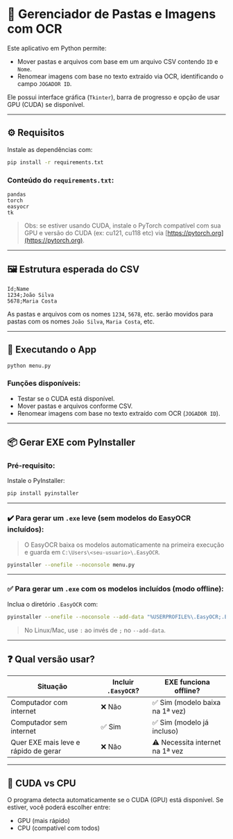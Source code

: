 
# 🧠 Gerenciador de Pastas e Imagens com OCR

Este aplicativo em Python permite:
- Mover pastas e arquivos com base em um arquivo CSV contendo `ID` e `Nome`.
- Renomear imagens com base no texto extraído via OCR, identificando o campo `JOGADOR ID`.

Ele possui interface gráfica (`Tkinter`), barra de progresso e opção de usar GPU (CUDA) se disponível.

---

## ⚙️ Requisitos

Instale as dependências com:

```bash
pip install -r requirements.txt
```

### Conteúdo do `requirements.txt`:

```
pandas
torch
easyocr
tk
```

> Obs: se estiver usando CUDA, instale o PyTorch compatível com sua GPU e versão do CUDA (ex: cu121, cu118 etc) via [https://pytorch.org](https://pytorch.org).

---

## 🖼️ Estrutura esperada do CSV

```csv
Id;Name
1234;João Silva
5678;Maria Costa
```

As pastas e arquivos com os nomes `1234`, `5678`, etc. serão movidos para pastas com os nomes `João Silva`, `Maria Costa`, etc.

---

## 🚀 Executando o App

```bash
python menu.py
```

### Funções disponíveis:
- Testar se o CUDA está disponível.
- Mover pastas e arquivos conforme CSV.
- Renomear imagens com base no texto extraído com OCR (`JOGADOR ID`).

---

## 📦 Gerar EXE com PyInstaller

### Pré-requisito:
Instale o PyInstaller:

```bash
pip install pyinstaller
```

---

### ✔️ Para gerar um `.exe` leve (sem modelos do EasyOCR incluídos):

> O EasyOCR baixa os modelos automaticamente na primeira execução e guarda em `C:\Users\<seu-usuario>\.EasyOCR`.

```bash
pyinstaller --onefile --noconsole menu.py
```

---

### ✅ Para gerar um `.exe` **com os modelos incluídos** (modo offline):

Inclua o diretório `.EasyOCR` com:

```bash
pyinstaller --onefile --noconsole --add-data "%USERPROFILE%\.EasyOCR;.EasyOCR" menu.py
```

> No Linux/Mac, use `:` ao invés de `;` no `--add-data`.

---

## ❓ Qual versão usar?

| Situação                                 | Incluir `.EasyOCR`? | EXE funciona offline? |
|------------------------------------------|----------------------|------------------------|
| Computador com internet                 | ❌ Não               | ✅ Sim (modelo baixa na 1ª vez) |
| Computador sem internet                 | ✅ Sim               | ✅ Sim (modelo já incluso) |
| Quer EXE mais leve e rápido de gerar    | ❌ Não               | ⚠️ Necessita internet na 1ª vez |

---

## 🧪 CUDA vs CPU

O programa detecta automaticamente se o CUDA (GPU) está disponível. Se estiver, você poderá escolher entre:
- GPU (mais rápido)
- CPU (compatível com todos)
